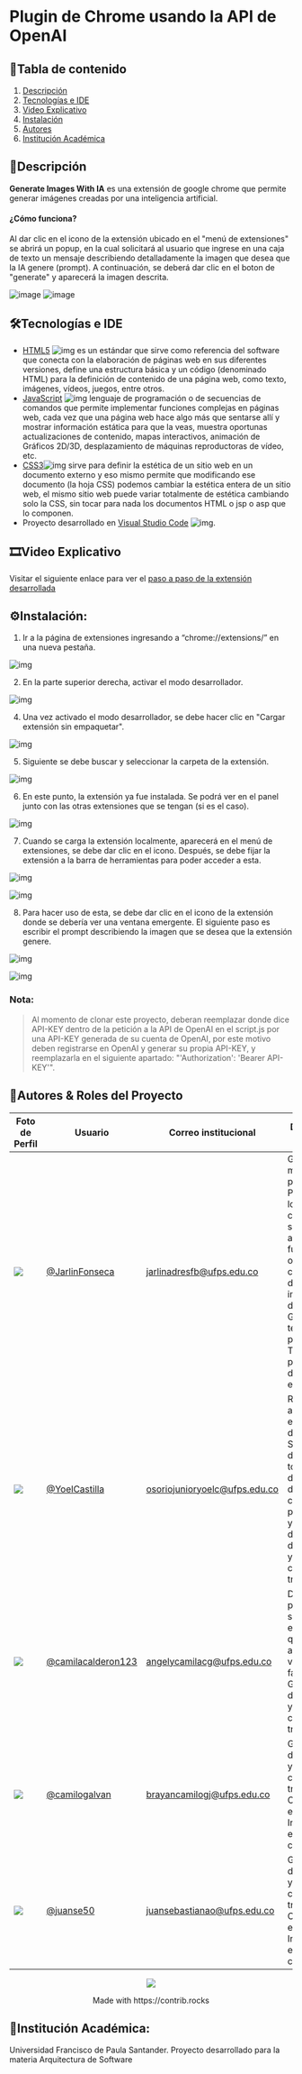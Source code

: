 

# Plugin de Chrome usando  la API de OpenAI
## 📜Tabla de contenido 
1. [Descripción](#descripción)
2. [Tecnologías e IDE](#%EF%B8%8Ftecnolog%C3%ADas-e-ide)
3. [Video Explicativo](#video-explicativo)
4. [Instalación](#instalación)
5. [Autores](#autores--roles-del-proyecto)
6. [Institución Académica](#institución-académica)

## 📝Descripción

**Generate Images With IA** es una extensión de google chrome que permite generar imágenes creadas por una inteligencia artificial. 
#### ¿Cómo funciona? 


Al dar clic en el icono de la extensión ubicado en el "menú de extensiones" se abrirá un popup, en la cual solicitará al usuario que ingrese en una caja de texto un mensaje describiendo detalladamente la imagen que desea que la IA genere (prompt). A continuación, se deberá dar clic en el boton de "generate" y aparecerá la imagen descrita.

![image](https://user-images.githubusercontent.com/80492180/222330299-c32f5eeb-6558-4797-8a2f-b9bc6ec836e6.png)
![image](https://user-images.githubusercontent.com/80492180/222330627-947c113a-6231-4cc4-91aa-031590cf6b82.png)

## 🛠️Tecnologías e IDE
+ [HTML5](https://developer.mozilla.org/es/docs/Glossary/HTML5) ![img](https://github.com/camilacalderon123/imagenes/blob/master/icons8-html-5-is-a-software-solution-stack-that-defines-the-properties-and-behaviors-of-web-page-24.png) es un estándar que sirve como referencia del software que conecta con la elaboración de páginas web en sus diferentes versiones, define una estructura básica y un código (denominado HTML) para la definición de contenido de una página web, como texto, imágenes, vídeos, juegos, entre otros.
+ [JavaScript](https://www.javascript.com/) ![img](https://github.com/camilacalderon123/imagenes/blob/master/js.png) lenguaje de programación o de secuencias de comandos que permite implementar funciones complejas en páginas web, cada vez que una página web hace algo más que sentarse allí y mostrar información estática para que la veas, muestra oportunas actualizaciones de contenido, mapas interactivos, animación de Gráficos 2D/3D, desplazamiento de máquinas reproductoras de vídeo, etc.
+ [CSS3](https://developer.mozilla.org/en-US/docs/Web/CSS)![img](https://github.com/camilacalderon123/imagenes/blob/master/css.png) sirve para definir la estética de un sitio web en un documento externo y eso mismo permite que modificando ese documento (la hoja CSS) podemos cambiar la estética entera de un sitio web, el mismo sitio web puede variar totalmente de estética cambiando solo la CSS, sin tocar para nada los documentos HTML o jsp o asp que lo componen.
+ Proyecto desarrollado en [Visual Studio Code](https://code.visualstudio.com/) ![img](https://github.com/camilacalderon123/imagenes/blob/master/vsc.png).

## 🎞Video Explicativo
Visitar el siguiente enlace para ver el [paso a paso de la extensión desarrollada](https://youtu.be/bA6liyrysA0)

## ⚙Instalación:
1. Ir a la página de extensiones ingresando a “chrome://extensions/” en una nueva pestaña.

![img](https://github.com/camilacalderon123/imagenes/blob/master/uno.png)

2. En la parte superior derecha, activar el modo desarrollador.

![img](https://github.com/camilacalderon123/imagenes/blob/master/dos.png)

4. Una vez activado el modo desarrollador, se debe hacer clic en "Cargar extensión sin empaquetar".

![img](https://github.com/camilacalderon123/imagenes/blob/master/tres.png)

5. Siguiente se debe buscar y seleccionar la carpeta de la extensión.

![img](https://github.com/camilacalderon123/imagenes/blob/master/cuatro.png)

6. En este punto, la extensión ya fue instalada. Se podrá ver en el panel junto con las otras extensiones que se tengan (si es el caso).
 
![img](https://github.com/camilacalderon123/imagenes/blob/master/cinco.png)

7. Cuando se carga la extensión localmente, aparecerá en el menú de extensiones, se debe dar clic en el icono. Después, se debe fijar la extensión a la barra de herramientas para poder acceder a esta.

![img](https://github.com/camilacalderon123/imagenes/blob/master/seis.png)

![img](https://github.com/camilacalderon123/imagenes/blob/master/siete.png)

8. Para hacer uso de esta, se debe dar clic en el icono de la extensión donde se debería ver una ventana emergente. El siguiente paso es escribir el prompt describiendo la imagen que se desea que la extensión genere.

![img](https://github.com/camilacalderon123/imagenes/blob/master/ocho.png)

![img](https://github.com/camilacalderon123/imagenes/blob/master/nueve.png)

### Nota:
> Al momento de clonar este proyecto, deberan reemplazar donde dice API-KEY dentro de la petición a la API de OpenAI en el script.js por una API-KEY generada de su cuenta de OpenAI, por este motivo deben registrarse en OpenAI y generar su propia API-KEY, y reemplazarla en el siguiente apartado: "'Authorization': 'Bearer API-KEY'".

## 👥Autores & Roles del Proyecto


| Foto de Perfil                                                                                                         | Usuario                                                                                            | Correo institucional                                                       | Descripción de Roles                                                                                                                                                                                                                                                                    |
| ---------------------------------------------------------------------------------------------------------------------- | -------------------------------------------------------------------------------------------------- | -------------------------------------------------------------------------- | --------------------------------------------------------------------------------------------------------------------------------------------------------------------------------------------------------------------------------------------------------------------------------------- |
| ![](https://avatars.githubusercontent.com/u/48332117?s=96&v=4) | [@JarlinFonseca]([https://github.com/JarlinFonseca](https://github.com/JarlinFonseca))             |  [jarlinadresfb@ufps.edu.co](mailto:jarlinadresfb@ufps.edu.co)         | Gestiona de manera global el proyecto. Planifica, define los recursos, coordina y supervisa el análisis funcional y orgánico, así como también el desarrollo y la implementación del software. Gestiona técnicamente el proyecto. También realiza parte del desarrollo de la extensión. |
| ![](https://avatars.githubusercontent.com/u/80492180?v=4)           | [@YoelCastilla]([https://github.com/YoelCastilla](https://github.com/YoelCastilla))                |  [osoriojunioryoelc@ufps.edu.co](mailto:osoriojunioryoelc@ufps.edu.co) | Revisión y análisis de las especificaciones del sistema. Seguimiento detallado de todo el proceso de elaboración de la extensión con el fin de prevenir errores y fallos. Gestión de la documentación y colaboración con el equipo de trabajo.                                          |
| ![](https://avatars.githubusercontent.com/u/87248188?v=4)           | [@camilacalderon123]([https://github.com/camilacalderon123](https://github.com/camilacalderon123)) |  [angelycamilacg@ufps.edu.co](mailto:angelycamilacg@ufps.edu.co)       | Desarrollo de la presentación sencilla de la extensión para que sea agradable a la vista, intuitiva y fácil de manejar. Gestión de la documentación y colaboración con el equipo de trabajo.                                                                                            |
| ![](https://avatars.githubusercontent.com/u/70987190?v=4)           | [@camilogalvan]([https://github.com/camilogalvan](https://github.com/camilogalvan))                |  [brayancamilogj@ufps.edu.co](mailto:brayancamilogj@ufps.edu.co)       | Gestión de la documentación y colaboración con el equipo de trabajo. Creación Api envío correos. Integración Api envío de correos con el plugin.                                                                                                                                        |
| ![](https://avatars.githubusercontent.com/u/55857946?v=4)           | [@juanse50]([https://github.com/juanse50](https://github.com/juanse50))                            |  [juansebastianao@ufps.edu.co](mailto:juansebastianao@ufps.edu.co)     | Gestión de la documentación y colaboración con el equipo de trabajo. Creación Api envío correos. Integración Api envío de correos con el plugin.                                                                                                                                        |


<p align="center">
<a href="https://github.com/JarlinFonseca/Plugin-Chrome-With-OpenAI/graphs/contributors">
  <img src="https://contrib.rocks/image?repo=JarlinFonseca/Plugin-Chrome-With-OpenAI" />
</a>


</p>

<div align="center">
    Made with https://contrib.rocks
</div>



## 🏫Institución Académica:
Universidad Francisco de Paula Santander. Proyecto desarrollado para la materia Arquitectura de Software
